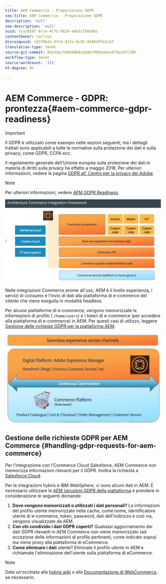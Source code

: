 ```yaml
---
title: AEM Commercio - Preparazione GDPR
seo-title: AEM Commercio - Preparazione GDPR
description: 'null'
seo-description: 'null'
uuid: 7ca26587-8cce-4c75-8629-e0e5cfb8166c
contentOwner: carlino
discoiquuid: c637964a-dfcb-41fe-9c92-934620fe2cb3
translation-type: tm+mt
source-git-commit: 85a3dac5db940b81da9e74902a6aa475ec8f1780
workflow-type: tm+mt
source-wordcount: '311'
ht-degree: 0%

---
```



# AEM Commerce - GDPR: prontezza{#aem-commerce-gdpr-readiness}

>[!IMPORTANT]
>
>Il GDPR è utilizzato come esempio nelle sezioni seguenti, ma i dettagli trattati sono applicabili a tutte le normative sulla protezione dei dati e sulla privacy; come GDPR, CCPA ecc.

Il regolamento generale dell&#39;Unione europea sulla protezione dei dati in materia di diritti sulla privacy ha effetto a maggio 2018. Per ulteriori informazioni, vedere la pagina [GDPR all&#39; Centro per la privacy del Adobe](https://www.adobe.com/privacy/general-data-protection-regulation.html).

>[!NOTE]
>
>Per ulteriori informazioni, vedere [AEM GDPR Readiness](/help/managing/data-protection-and-privacy.md).

![screen_shot_2018-03-22at111606](assets/screen_shot_2018-03-22at111606.jpg)

Nelle integrazioni Commerce pronte all&#39;uso, AEM è il livello esperienza, i servizi di consumo e l&#39;invio di dati alla piattaforma di e-commerce del cliente che viene eseguita in modalità headless.

Per alcune piattaforme di e-commerce, vengono memorizzate le informazioni di profilo ( `/home/users`) e i token di e-commerce (per accedere alla piattaforma di e-commerce) in AEM. Per questi casi di utilizzo, leggere [Gestione delle richieste GDPR per la piattaforma AEM](/help/sites-administering/handling-gdpr-requests-for-aem-platform.md).

![screen_shot_2018-03-22at111621](assets/screen_shot_2018-03-22at111621.jpg)

## Gestione delle richieste GDPR per AEM Commerce {#handling-gdpr-requests-for-aem-commerce}

Per l&#39;integrazione con l&#39;Commerce Cloud Salesforce, AEM Commerce non memorizza informazioni rilevanti per il GDPR. Inoltra la richiesta a [Salesforce Cloud](https://documentation.demandware.com/).

Per le integrazioni hybris e IBM WebSphere, ci sono alcuni dati in AEM. È necessario utilizzare le [AEM istruzioni GDPR della piattaforma](/help/sites-administering/handling-gdpr-requests-for-aem-platform.md) e prendere in considerazione le seguenti domande:

1. **Dove vengono memorizzati o utilizzati i dati personali?** Le informazioni del profilo utente memorizzate nella cache, come nome, identificatore utente di e-commerce, token, password, dati dell&#39;indirizzo e così via, vengono visualizzate da AEM.
1. **Con chi condivido i dati GDPR coperti?** Qualsiasi aggiornamento dei dati GDPR rilevanti in AEM Commerce non viene memorizzato (ad eccezione delle informazioni di profilo pertinenti, come indicato sopra) ma viene proxy alla piattaforma di eCommerce.
1. **Come eliminare i dati** utente? Eliminate il profilo utente in AEM e richiamate l&#39;eliminazione dell&#39;utente sulla piattaforma di eCommerce.

>[!NOTE]
>
>Date un&#39;occhiata alla [hybris wiki](https://wiki.hybris.com/) o alla [Documentazione di WebCommerce](https://www-01.ibm.com/support/docview.wss?uid=swg27036450), se necessario.

